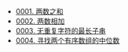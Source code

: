 * [0001. 两数之和](./0001/twoSum.go)
* [0002. 两数相加](./0002/addTwoNumbers.go)
* [0003. 无重复字符的最长子串](./0003/lengthOfLongestSubstring.go)
* [0004. 寻找两个有序数组的中位数](./0004/findMedianSortedArrays.go)